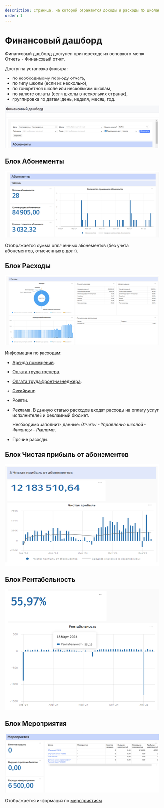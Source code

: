 ```yaml
---
description: Страница, на которой отражаются доходы и расходы по школам.
order: 1
---
```


# Финансовый дашборд

Финансовый дашборд доступен при переходе из основного меню Отчеты - Финансовый отчет.

Доступна установка фильтра:

* по необходимому периоду отчета,
* по типу школы (если их несколько),
* по конкретной школе или нескольким школам,
* по валюте оплаты (если школы в нескольких странах),
* группировка по датам: день, неделя, месяц, год.

![](<../.gitbook/assets/image (2) (1) (1) (1) (1) (1).png>)

## Блок Абонементы

![](<../.gitbook/assets/image (1) (1) (1) (1) (1) (1) (1) (1) (1).png>)

Отображается  сумма оплаченных абонементов (без учета абонементов, отмеченных в долг).

## Блок Расходы

![](<../.gitbook/assets/image (4) (1).png>)

Информация по расходам:

* [Аренда помещений](https://informa.gitbook.io/education-erp/nachalo-raboty/shkola/pomeshenie).
* [Оплата труда тренера](https://informa.gitbook.io/education-erp/upravlenie-shkoloi/zarplaty-sotrudnikov).
* [Оплата труда фронт-менеджера](https://informa.gitbook.io/education-erp/upravlenie-shkoloi/zarplaty-sotrudnikov).
* [Эквайринг](https://informa.gitbook.io/education-erp/organizaciya-elektronnykh-platezhei).
* Роялти.
*   Реклама. В данную статью расходов входят расходы на оплату услуг исполнителей и рекламный бюджет.

    Необходимо заполнить данные: _Отчеты - Управление школой - Финансы - Реклама_.
* Прочие расходы.

## Блок Чистая прибыль от абонементов

![](<../.gitbook/assets/image (6).png>)

## Блок Рентабельность

![](<../.gitbook/assets/image (8).png>)

## Блок Мероприятия

![](<../.gitbook/assets/image (9).png>)

Отображается информация по [мероприятиям](https://informa.gitbook.io/education-erp/nachalo-raboty/shkola/meropriyatiya).